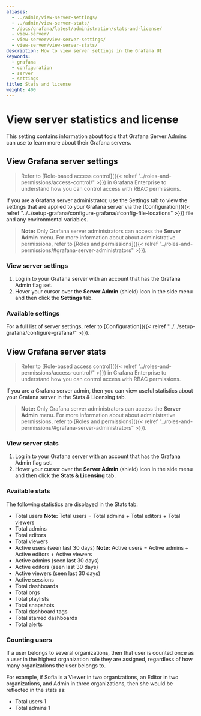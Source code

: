 ```yaml
---
aliases:
  - ../admin/view-server-settings/
  - ../admin/view-server-stats/
  - /docs/grafana/latest/administration/stats-and-license/
  - view-server/
  - view-server/view-server-settings/
  - view-server/view-server-stats/
description: How to view server settings in the Grafana UI
keywords:
  - grafana
  - configuration
  - server
  - settings
title: Stats and license
weight: 400
---
```


# View server statistics and license

This setting contains information about tools that Grafana Server Admins can use to learn more about their Grafana servers.

## View Grafana server settings

> Refer to [Role-based access control]({{< relref "../roles-and-permissions/access-control/" >}}) in Grafana Enterprise to understand how you can control access with RBAC permissions.

If you are a Grafana server administrator, use the Settings tab to view the settings that are applied to your Grafana server via the [Configuration]({{< relref "../../setup-grafana/configure-grafana/#config-file-locations" >}}) file and any environmental variables.

> **Note:** Only Grafana server administrators can access the **Server Admin** menu. For more information about about administrative permissions, refer to [Roles and permissions]({{< relref "../roles-and-permissions/#grafana-server-administrators" >}}).

### View server settings

1. Log in to your Grafana server with an account that has the Grafana Admin flag set.
1. Hover your cursor over the **Server Admin** (shield) icon in the side menu and then click the **Settings** tab.

### Available settings

For a full list of server settings, refer to [Configuration]({{< relref "../../setup-grafana/configure-grafana/" >}}).

## View Grafana server stats

> Refer to [Role-based access control]({{< relref "../roles-and-permissions/access-control/" >}}) in Grafana Enterprise to understand how you can control access with RBAC permissions.

If you are a Grafana server admin, then you can view useful statistics about your Grafana server in the Stats & Licensing tab.

> **Note:** Only Grafana server administrators can access the **Server Admin** menu. For more information about about administrative permissions, refer to [Roles and permissions]({{< relref "../roles-and-permissions/#grafana-server-administrators" >}}).

### View server stats

1. Log in to your Grafana server with an account that has the Grafana Admin flag set.
1. Hover your cursor over the **Server Admin** (shield) icon in the side menu and then click the **Stats & Licensing** tab.

### Available stats

The following statistics are displayed in the Stats tab:

- Total users
  **Note:** Total users = Total admins + Total editors + Total viewers
- Total admins
- Total editors
- Total viewers
- Active users (seen last 30 days)
  **Note:** Active users = Active admins + Active editors + Active viewers
- Active admins (seen last 30 days)
- Active editors (seen last 30 days)
- Active viewers (seen last 30 days)
- Active sessions
- Total dashboards
- Total orgs
- Total playlists
- Total snapshots
- Total dashboard tags
- Total starred dashboards
- Total alerts

### Counting users

If a user belongs to several organizations, then that user is counted once as a user in the highest organization role they are assigned, regardless of how many organizations the user belongs to.

For example, if Sofia is a Viewer in two organizations, an Editor in two organizations, and Admin in three organizations, then she would be reflected in the stats as:

- Total users 1
- Total admins 1
